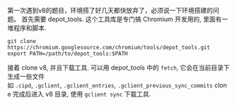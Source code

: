 第一次遇到v8的题目，环境搭了好几天都快放弃了，必须说一下环境搭建的问题。
首先需要 depot_tools. 这个工具库是专门搞 Chromium 开发用的, 里面有一堆程序和脚本.
```shell
git clone https://chromium.googlesource.com/chromium/tools/depot_tools.git
export PATH=/path/to/depot_tools:$PATH
```

接着 clone v8, 并且下载工具. 可以用 depot_tools 中的 `fetch`, 它会在当前目录下生成一些文件如 `.cipd`, `.gclient`, `.gclient_entries`, `.gclient_previous_sync_commits` clone 完成后进入 v8 目录, 使用 `gclient sync` 下载工具.
